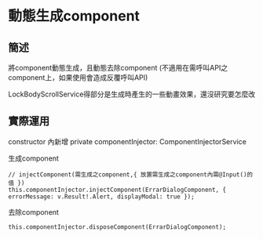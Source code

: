 # 動態生成component

## 簡述
將component動態生成，且動態去除component
(不適用在需呼叫API之component上，如果使用會造成反覆呼叫API)

LockBodyScrollService得部分是生成時產生的一些動畫效果，還沒研究要怎麼改

## 實際運用

constructor 內新增 private componentInjector: ComponentInjectorService

生成component
```
// injectComponent(需生成之component,{ 放置需生成之component內需@Input()的值 })
this.componentInjector.injectComponent(ErrarDialogComponent, { errorMessage: v.Result!.Alert, displayModal: true });
```
去除component
```
this.componentInjector.disposeComponent(ErrarDialogComponent);
```